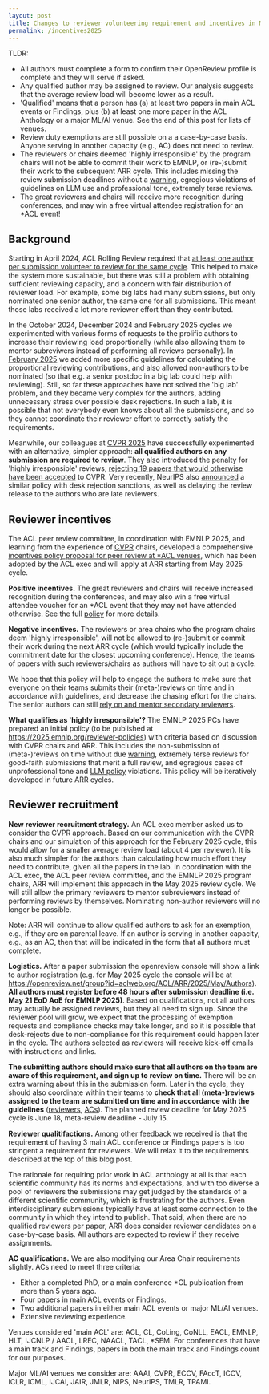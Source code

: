 ```yaml
---
layout: post
title: Changes to reviewer volunteering requirement and incentives in May 2025 cycle (EMNLP 2025)
permalink: /incentives2025
---
```


TLDR:

- All authors must complete a form to confirm their OpenReview profile is complete and they will serve if asked.
- Any qualified author may be assigned to review. Our analysis suggests that the average review load will become lower as a result.
- 'Qualified' means that a person has (a) at least two papers in main ACL events or Findings, plus (b) at least one more paper in the ACL Anthology or a major ML/AI venue. See the end of this post for lists of venues.
- Review duty exemptions are still possible on a a case-by-case basis. Anyone serving in another capacity (e.g., AC) does not need to review.
- The reviewers or chairs deemed 'highly irresponsible' by the program chairs will not be able to commit their work to EMNLP, or (re-)submit their work to the subsequent ARR cycle. This includes missing the review submission deadlines without a [warning](https://aclrollingreview/reviewerguidelines#emergency), egregious violations of guidelines on LLM use and professional tone, extremely terse reviews.
- The great reviewers and chairs will receive more recognition during conferences, and may win a free virtual attendee registration for an \*ACL event!

## Background

Starting in April 2024, ACL Rolling Review required that [at least one author per submission volunteer to review for the same cycle](https://aclrollingreview.org/reviewing-workload-requirement/). This helped to make the system more sustainable, but there was still a problem with obtaining sufficient reviewing capacity, and a concern with fair distribution of reviewer load. For example, some big labs had many submissions, but only nominated one senior author, the same one for all submissions. This meant those labs received a lot more reviewer effort than they contributed. 

In the October 2024, December 2024 and February 2025 cycles we experimented with various forms of requests to the prolific authors to increase their reviewing load proportionally (while also allowing them to mentor subreviwers instead of performing all reviews personally). In [February 2025](https://aclrollingreview.org/reviewing-workload-adjustment/) we added more specific guidelines for calculating the proportional reviewing contributions, and also allowed non-authors to be nominated (so that e.g. a senior postdoc in a big lab could help with reviewing). Still, so far these approaches have not solved the 'big lab' problem, and they became very complex for the authors, adding unnecessary stress over possible desk rejections. In such a lab, it is possible that not everybody even knows about all the submissions, and so they cannot coordinate their reviewer effort to correctly satisfy the requirements.

Meanwhile, our colleagues at [CVPR 2025](https://cvpr.thecvf.com/Conferences/2025/AuthorGuidelines) have successfully experimented with an alternative, simpler approach: **all qualified authors on any submission are required to review**. They also introduced the penalty for 'highly irresponsible' reviews, [rejecting 19 papers that would otherwise have been accepted](https://bsky.app/profile/cvprconference.bsky.social/post/3lj7btocecs2g) to CVPR. Very recently, NeurIPS also [announced](https://blog.neurips.cc/2025/05/02/responsible-reviewing-initiative-for-neurips-2025/) a similar policy with desk rejection sanctions, as well as delaying the review release to the authors who are late reviewers.

## Reviewer incentives

The ACL peer review committee, in coordination with EMNLP 2025, and learning from the experience of [CVPR](https://iccv.thecvf.com/Conferences/2025/Changes) chairs, developed a comprehensive [incentives policy proposal for peer review at \*ACL venues](https://www.aclweb.org/adminwiki/images/d/d3/ACL_Peer_Review_Committee_Report2_Incentives_May_2025.pdf), which has been adopted by the ACL exec and will apply at ARR starting from May 2025 cycle. 

**Positive incentives.** The great reviewers and chairs will receive increased recognition during the conferences, and may also win a free virtual attendee voucher for an \*ACL event that they may not have attended otherwise. See the full [policy](https://www.aclweb.org/adminwiki/images/d/d3/ACL_Conference_Reviewer_Awards_Policy_May_2025.pdf) for more details. 

**Negative incentives.** The reviewers or area chairs who the program chairs deem 'highly irresponsible', will not be allowed to (re-)submit or commit their work during the next ARR cycle (which would typically include the commitment date for the closest upcoming conference). Hence, the teams of papers with such reviewers/chairs as authors will have to sit out a cycle. 

We hope that this policy will help to engage the authors to make sure that everyone on their teams submits their (meta-)reviews on time and in accordance with guidelines, and decrease the chasing effort for the chairs. The senior authors can still [rely on and mentor secondary reviewers](https://aclrollingreview.org/reviewerguidelines#q-can-i-use-a-secondary-reviewer).

**What qualifies as 'highly irresponsible'?** The EMNLP 2025 PCs have prepared an initial policy (to be published at https://2025.emnlp.org/reviewer-policies) with criteria based on discussion with CVPR chairs and ARR. This includes the non-submission of (meta-)reviews on time without due [warning](https://aclrollingreview/reviewerguidelines#emergency), extremely terse reviews for good-faith submissions that merit a full review, and egregious cases of unprofessional tone and [LLM policy](https://aclrollingreview.org/reviewerguidelines#q-can-i-use-generative-ai) violations. This policy will be iteratively developed in future ARR cycles.

## Reviewer recruitment

**New reviewer recruitment strategy.** An ACL exec member asked us to consider the CVPR approach. Based on our communication with the CVPR chairs and our simulation of this approach for the February 2025 cycle, this would allow for a smaller average review load (about 4 per reviewer). It is also much simpler for the authors than calculating how much effort they need to contribute, given all the papers in the lab. In coordination with the ACL exec, the ACL peer review committee, and the EMNLP 2025 program chairs, ARR will implement this approach in the May 2025 review cycle. We will still allow the primary reviewers to mentor subreviewers instead of performing reviews by themselves. Nominating non-author reviewers will no longer be possible.

Note: ARR will continue to allow qualified authors to ask for an exemption, e.g., if they are on parental leave. If an author is serving in another capacity, e.g., as an AC, then that will be indicated in the form that all authors must complete.

**Logistics.** After a paper submission the openreview console will show a link to author registration (e.g. for May 2025 cycle the console will be at https://openreview.net/group?id=aclweb.org/ACL/ARR/2025/May/Authors). **All authors must register before 48 hours after submission deadline (i.e. May 21 EoD AoE for EMNLP 2025)**. Based on qualifications, not all authors may actually be assigned reviews, but they all need to sign up. Since the reviewer pool will grow, we expect that the processing of exemption requests and compliance checks may take longer, and so it is possible that desk-rejects due to non-compliance for this requirement could happen later in the cycle. The authors selected as reviewers will receive kick-off emails with instructions and links.

**The submitting authors should make sure that all authors on the team are aware of this requirement, and sign up to review on time.** There will be an extra warning about this in the submission form. Later in the cycle, they should also coordinate within their teams to **check that all (meta-)reviews assigned to the team are submitted on time and in accordance with the guidelines** ([reviewers](https://aclrollingreview.org/reviewerguidelines), [ACs](https://aclrollingreview.org/acguidelines)). The planned review deadline for May 2025 cycle is June 18, meta-review deadline - July 15.

**Reviewer qualitifactions.** Among other feedback we received is that the requirement of having 3 main ACL conference or Findings papers is too stringent a requirement for reviewers. We will relax it to the requirements described at the top of this blog post. 

The rationale for requiring prior work in ACL anthology at all is that each scientific community has its norms and expectations, and with too diverse a pool of reviewers the submissions may get judged by the standards of a different scientific community, which is frustrating for the authors. Even interdisciplinary submissions typically have at least some connection to the community in which they intend to publish. That said, when there are no qualified reviewers per paper, ARR does consider reviewer candidates on a case-by-case basis. All authors are expected to review if they receive assignments.

**AC qualifications.** We are also modifying our Area Chair requirements slightly. ACs need to meet three criteria:

- Either a completed PhD, or a main conference \*CL publication from more than 5 years ago.
- Four papers in main ACL events or Findings.
- Two additional papers in either main ACL events or major ML/AI venues.
- Extensive reviewing experience.

Venues considered 'main ACL' are: ACL, CL, CoLing, CoNLL, EACL, EMNLP, HLT, IJCNLP / AACL, LREC, NAACL, TACL, \*SEM. For conferences that have a main track and Findings, papers in both the main track and Findings count for our purposes.

Major ML/AI venues we consider are: AAAI, CVPR, ECCV, FAccT, ICCV, ICLR, ICML, IJCAI, JAIR, JMLR, NIPS, NeurIPS, TMLR, TPAMI.